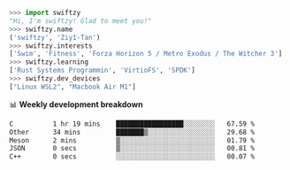 ```python
>>> import swiftzy
"Hi, I'm swiftzy! Glad to meet you!"
>>> swiftzy.name
('swiftzy', 'Ziy1-Tan')
>>> swiftzy.interests
['Swim', 'Fitness', 'Forza Horizon 5 / Metro Exodus / The Witcher 3']
>>> swiftzy.learning
['Rust Systems Programmin', 'VirtioFS', 'SPDK']
>>> swiftzy.dev_devices
["Linux WSL2", "Macbook Air M1"]
```
📊 **Weekly development breakdown**
<!--START_SECTION:waka-->

```txt
C          1 hr 19 mins    █████████████████░░░░░░░░   67.59 %
Other      34 mins         ███████▒░░░░░░░░░░░░░░░░░   29.68 %
Meson      2 mins          ▒░░░░░░░░░░░░░░░░░░░░░░░░   01.79 %
JSON       0 secs          ▒░░░░░░░░░░░░░░░░░░░░░░░░   00.81 %
C++        0 secs          ░░░░░░░░░░░░░░░░░░░░░░░░░   00.07 %
```

<!--END_SECTION:waka-->
